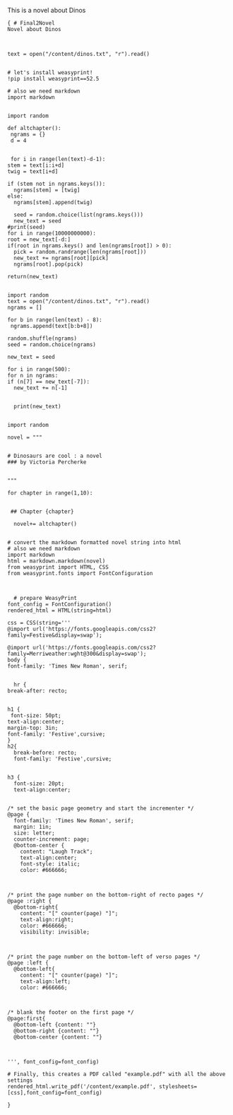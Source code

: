    This is a novel about Dinos
   
    { # Final2Novel
    Novel about Dinos



    text = open("/content/dinos.txt", "r").read()


    # let's install weasyprint!
    !pip install weasyprint==52.5

    # also we need markdown
    import markdown


    import random

    def altchapter():
     ngrams = {}
     d = 4


     for i in range(len(text)-d-1):
    stem = text[i:i+d]
    twig = text[i+d]

    if (stem not in ngrams.keys()):
      ngrams[stem] = [twig]
    else:
      ngrams[stem].append(twig)

      seed = random.choice(list(ngrams.keys()))
      new_text = seed
    #print(seed)
    for i in range(10000000000):
    root = new_text[-d:]
    if(root in ngrams.keys() and len(ngrams[root]) > 0):
      pick = random.randrange(len(ngrams[root]))
      new_text += ngrams[root][pick]
      ngrams[root].pop(pick)

    return(new_text)


    import random
    text = open("/content/dinos.txt", "r").read()
    ngrams = []

    for b in range(len(text) - 8):
     ngrams.append(text[b:b+8])

    random.shuffle(ngrams)
    seed = random.choice(ngrams)

    new_text = seed

    for i in range(500):
    for n in ngrams:
    if (n[7] == new_text[-7]):
      new_text += n[-1]
      

      print(new_text)


    import random

    novel = """


    # Dinosaurs are cool : a novel
    ### by Victoria Percherke


    """

    for chapter in range(1,10):
 

     ## Chapter {chapter}

      novel+= altchapter()


    # convert the markdown formatted novel string into html
    # also we need markdown
    import markdown
    html = markdown.markdown(novel)
    from weasyprint import HTML, CSS
    from weasyprint.fonts import FontConfiguration



      # prepare WeasyPrint
    font_config = FontConfiguration()
    rendered_html = HTML(string=html)

    css = CSS(string='''
    @import url('https://fonts.googleapis.com/css2?family=Festive&display=swap');

    @import url('https://fonts.googleapis.com/css2?family=Merriweather:wght@300&display=swap');
    body {
    font-family: 'Times New Roman', serif;


      hr {
    break-after: recto; 


    h1 {
     font-size: 50pt;
    text-align:center;
    margin-top: 3in;
    font-family: 'Festive',cursive;
    }
    h2{
      break-before: recto;
      font-family: 'Festive',cursive;


    h3 {
      font-size: 20pt;
      text-align:center;


    /* set the basic page geometry and start the incrementer */
    @page {
      font-family: 'Times New Roman', serif;
      margin: 1in;
      size: letter;
      counter-increment: page;
      @bottom-center {
        content: "Laugh Track";
        text-align:center;
        font-style: italic;
        color: #666666;



    /* print the page number on the bottom-right of recto pages */
    @page :right {
      @bottom-right{
        content: "[" counter(page) "]";
        text-align:right;
        color: #666666;
        visibility: invisible;



    /* print the page number on the bottom-left of verso pages */
    @page :left {
      @bottom-left{
        content: "[" counter(page) "]";
        text-align:left;
        color: #666666;



    /* blank the footer on the first page */
    @page:first{
      @bottom-left {content: ""}
      @bottom-right {content: ""}
      @bottom-center {content: ""}



    ''', font_config=font_config)

    # Finally, this creates a PDF called "example.pdf" with all the above settings
    rendered_html.write_pdf('/content/example.pdf', stylesheets=[css],font_config=font_config)

    }
